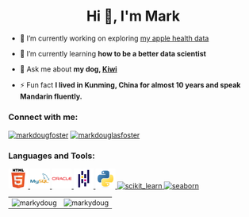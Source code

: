 <h1 align="center">Hi 👋, I'm Mark</h1>

- 🔭 I’m currently working on exploring [my apple health data](https://github.com/markydoug/my_apple_health)

- 🌱 I’m currently learning **how to be a better data scientist**

- 💬 Ask me about **my dog, [Kiwi](https://www.instagram.com/p/CfUDEIBr0x9/)**

- ⚡ Fun fact **I lived in Kunming, China for almost 10 years and speak Mandarin fluently.**

<h3 align="left">Connect with me:</h3>
<p align="left">
<a href="https://twitter.com/markdougfoster" target="blank"><img align="center" src="https://raw.githubusercontent.com/rahuldkjain/github-profile-readme-generator/master/src/images/icons/Social/twitter.svg" alt="markdougfoster" height="30" width="40" /></a>
<a href="https://linkedin.com/in/markdouglasfoster" target="blank"><img align="center" src="https://raw.githubusercontent.com/rahuldkjain/github-profile-readme-generator/master/src/images/icons/Social/linked-in-alt.svg" alt="markdouglasfoster" height="30" width="40" /></a>
</p>

<h3 align="left">Languages and Tools:</h3>
<p align="left"> <a href="https://www.w3.org/html/" target="_blank" rel="noreferrer"> <img src="https://raw.githubusercontent.com/devicons/devicon/master/icons/html5/html5-original-wordmark.svg" alt="html5" width="40" height="40"/> </a> <a href="https://www.mysql.com/" target="_blank" rel="noreferrer"> <img src="https://raw.githubusercontent.com/devicons/devicon/master/icons/mysql/mysql-original-wordmark.svg" alt="mysql" width="40" height="40"/> </a> <a href="https://www.oracle.com/" target="_blank" rel="noreferrer"> <img src="https://raw.githubusercontent.com/devicons/devicon/master/icons/oracle/oracle-original.svg" alt="oracle" width="40" height="40"/> </a> <a href="https://pandas.pydata.org/" target="_blank" rel="noreferrer"> <img src="https://raw.githubusercontent.com/devicons/devicon/2ae2a900d2f041da66e950e4d48052658d850630/icons/pandas/pandas-original.svg" alt="pandas" width="40" height="40"/> </a> <a href="https://www.python.org" target="_blank" rel="noreferrer"> <img src="https://raw.githubusercontent.com/devicons/devicon/master/icons/python/python-original.svg" alt="python" width="40" height="40"/> </a> <a href="https://scikit-learn.org/" target="_blank" rel="noreferrer"> <img src="https://upload.wikimedia.org/wikipedia/commons/0/05/Scikit_learn_logo_small.svg" alt="scikit_learn" width="40" height="40"/> </a> <a href="https://seaborn.pydata.org/" target="_blank" rel="noreferrer"> <img src="https://seaborn.pydata.org/_images/logo-mark-lightbg.svg" alt="seaborn" width="40" height="40"/> </a> </p>

<table>
    <tr>
        <td><img src="https://github-readme-stats.vercel.app/api?username=markydoug&show_icons=true&locale=en" alt="markydoug" /></td>
<td><img src="https://github-readme-streak-stats.herokuapp.com/?user=markydoug&" alt="markydoug" /></td>
  </tr>
</table>
